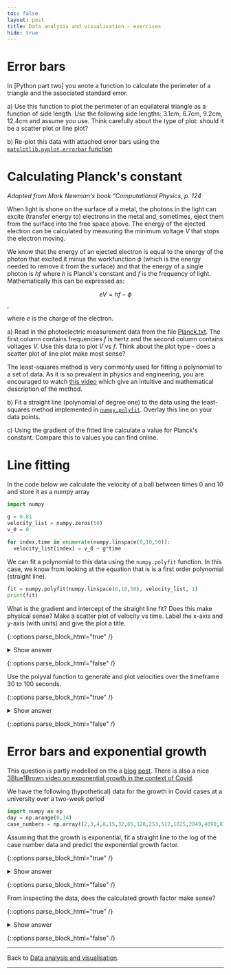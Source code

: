 ```yaml
---
toc: false
layout: post
title: Data analysis and visualisation - exercises
hide: true
---
```


# Error bars 

In [Python part two] you wrote a function to calculate the perimeter of a triangle and the associated standard error.

a) Use this function to plot the perimeter of an equilateral triangle as a function of side length. Use the following side lengths: 3.1cm, 6.7cm, 9.2cm, 12.4cm and assume you use. Think carefully about the type of plot: should it be a scatter plot or line plot?

b) Re-plot this data with attached error bars using the [`matplotlib.pyplot.errorbar` function](https://matplotlib.org/stable/api/_as_gen/matplotlib.pyplot.errorbar.html)

# Calculating Planck's constant

*Adapted from Mark Newman's book "Computational Physics, p. 124*

When light is shone on the surface of a metal, the photons in the light can excite (transfer energy to) electrons in the metal and, sometimes, eject them from the surface into the free space above. The energy of the ejected electron can be calculated by measuring the minimum voltage $V$ that stops the electron moving.

We know that the energy of an ejected electron is equal to the energy of the photon that excited it minus the workfunction $\phi$ (which is the energy needed to remove it from the surface) and that the energy of a single photon is $hf$ where $h$ is Planck's constant and $f$ is the frequency of light. Mathematically this can be expressed as:

$$eV = hf - \phi$$,

where $e$ is the charge of the electron.

a) Read in the photoelectric measurement data from the file [Planck.txt](https://nu-cem.github.io/CompPhys/data/Planck.txt). The first column contains frequencies $f$ is hertz and the second column contains voltages $V$. Use this data to plot $V$ vs $f$. Think about the plot type - does a scatter plot of line plot make most sense?

The least-squares method is very commonly used for fitting a polynomial to a set of data. As it is so prevalent in physics and engineering, you are encouraged to watch [this video](https://www.youtube.com/watch?v=YwZYSTQs-Hk) which give an intuitive and mathematical description of the method. 

b) Fit a straight line (polynomial of degree one) to the data using the least-squares method implemented in [`numpy.polyfit`](https://numpy.org/doc/stable/reference/generated/numpy.linalg.lstsq.html). Overlay this line on your data points. 

c) Using the gradient of the fitted line calculate a value for Planck's constant. Compare this to values you can find online.

# Line fitting

In the code below we calculate the velocity of a ball between times 0 and 10 and store it as a numpy array

~~~python
import numpy

g = 9.81
velocity_list = numpy.zeros(50)
v_0 = 0
 
for index,time in enumerate(numpy.linspace(0,10,50)):
  velocity_list[index] = v_0 + g*time
~~~

We can fit a polynomial to this data using the `numpy.polyfit` function. In this case, we know from looking at the equation that is is a first order polynomial (straight line).

~~~python
fit = numpy.polyfit(numpy.linspace(0,10,50), velocity_list, 1)
print(fit)
~~~

What is the gradient and intercept of the straight line fit? Does this make physical sense? 
Make a scatter plot of velocity vs time. Label the x-axis and y-axis (with units) and give the plot a title.

{::options parse_block_html="true" /}
<details>
  <summary markdown="span">Show answer</summary>

The gradient is equal to the acceleration of the ball which is given by the gravitational constant $g$. The intercept is the starting velocity of the ball, which in this example is zero.
  
~~~python
import matplotlib.pyplot as plt

plt.scatter(numpy.linspace(0,10,50),velocity_list)
plt.xlabel("Time (s)")
plt.ylabel("Velocity (m/s)")
plt.title("Velocity of an object accelerated by gravity")
~~~
  
</details>

{::options parse_block_html="false" /}


Use the polyval function to generate and plot velocities over the timeframe 30 to 100 seconds.
 
{::options parse_block_html="true" /}
<details>
  <summary markdown="span">Show answer</summary>
  
~~~python
import matplotlib.pyplot as plt

time_range = numpy.linspace(30,100,70)
plt.plot(time_range,np.polyval(fit,time_range))
plt.xlabel("Time (s)")
plt.ylabel("Velocity (m/s)")
plt.title("Velocity of an object accelerated by gravity")
~~~

</details>

{::options parse_block_html="false" /}

# Error bars and exponential growth

This question is partly modelled on the a [blog post](https://towardsdatascience.com/modeling-exponential-growth-49a2b6f22e1f). There is also a nice
[3Blue1Brown video on exponential growth in the context of Covid](https://www.youtube.com/watch?v=Kas0tIxDvrg).

We have the following (hypothetical) data for the growth in Covid cases at a university over a two-week period

~~~python
import numpy as np
day = np.arange(0,14)
case_numbers = np.array([2,3,4,8,15,32,65,128,253,512,1025,2049,4090,8191,16387])
~~~

Assuming that the growth is exponential, fit a straight line to the log of the case number data and predict the exponential growth factor. 
 
{::options parse_block_html="true" /}
<details>
  <summary markdown="span">Show answer</summary>

From scanning the blog post we can see that the growth factor is the base of the exponential.
Assuming the growth is exponential, to generate a straight-(ish) line we first need to take a logarithm of the case values data.
We can then fit a straight line to this to calculate the logarithm of the growth factor. 

~~~python
log_growth_factor, log_starting_case_number = np.polyfit(day,np.log(case_numbers),1)
growth_factor = np.exp(log_growth_factor)
~~~
  

</details>

{::options parse_block_html="false" /}

From inspecting the data, does the calculated growth factor make sense? 

{::options parse_block_html="true" /}
<details>
  <summary markdown="span">Show answer</summary>

The data roughly doubles each day. The calculated growth factor is 1.94, which is reassuringly close to 2. 


</details>

{::options parse_block_html="false" /}

---

Back to [Data analysis and visualisation](https://nu-cem.github.io/CompPhys/2021/08/02/Data_analysis.html).

---
